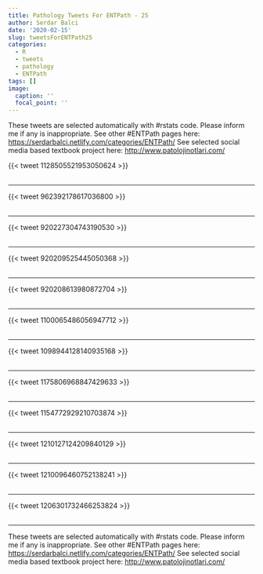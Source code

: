 ```yaml
---
title: Pathology Tweets For ENTPath - 25
author: Serdar Balci
date: '2020-02-15'
slug: tweetsForENTPath25
categories:
  - R
  - tweets
  - pathology
  - ENTPath
tags: []
image:
  caption: ''
  focal_point: ''
---
```



These tweets are selected automatically with #rstats code. Please inform me if any is inappropriate.
See other #ENTPath pages here: https://serdarbalci.netlify.com/categories/ENTPath/ 
See selected social media based textbook project here: http://www.patolojinotlari.com/

{{< tweet 1128505521953050624 >}}
<br>
<br>
<hr>
{{< tweet 962392178617036800 >}}
<br>
<br>
<hr>
{{< tweet 920227304743190530 >}}
<br>
<br>
<hr>
{{< tweet 920209525445050368 >}}
<br>
<br>
<hr>
{{< tweet 920208613980872704 >}}
<br>
<br>
<hr>
{{< tweet 1100065486056947712 >}}
<br>
<br>
<hr>
{{< tweet 1098944128140935168 >}}
<br>
<br>
<hr>
{{< tweet 1175806968847429633 >}}
<br>
<br>
<hr>
{{< tweet 1154772929210703874 >}}
<br>
<br>
<hr>
{{< tweet 1210127124209840129 >}}
<br>
<br>
<hr>
{{< tweet 1210096460752138241 >}}
<br>
<br>
<hr>
{{< tweet 1206301732466253824 >}}
<br>
<br>
<hr>


These tweets are selected automatically with #rstats code. Please inform me if any is inappropriate.
See other #ENTPath pages here: https://serdarbalci.netlify.com/categories/ENTPath/ 
See selected social media based textbook project here: http://www.patolojinotlari.com/
